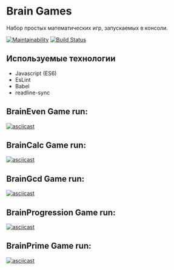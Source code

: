# Brain Games
Набор простых математических игр, запускаемых в консоли.

[![Maintainability](https://api.codeclimate.com/v1/badges/118a21033ad36f54b8f3/maintainability)](https://codeclimate.com/github/Dael777/Brain-Games/maintainability)
[![Build Status](https://travis-ci.org/Dael777/Brain-Games.svg?branch=master)](https://travis-ci.org/Dael777/Brain-Games)

<h2>Используемые технологии</h2>
<ul>
  <li>Javascript (ES6)</li>
  <li>EsLint</li>
  <li>Babel</li>
  <li>readline-sync</li>
</ul> 

<h2>BrainEven Game run:</h2>

[![asciicast](https://asciinema.org/a/I7ZI27QPywAcO8mQs961JlivS.svg)](https://asciinema.org/a/I7ZI27QPywAcO8mQs961JlivS)

<h2>BrainCalc Game run:</h2>

[![asciicast](https://asciinema.org/a/yNz1QxhI72gDz2uBoIeleWYR7.svg)](https://asciinema.org/a/yNz1QxhI72gDz2uBoIeleWYR7)

<h2>BrainGcd Game run:</h2>

[![asciicast](https://asciinema.org/a/kCFUWCCvM9TbdXOmylACeln96.svg)](https://asciinema.org/a/kCFUWCCvM9TbdXOmylACeln96)

<h2>BrainProgression Game run:</h2>

[![asciicast](https://asciinema.org/a/vJ5RzvwPWABBPR0bS8jv1btwf.svg)](https://asciinema.org/a/vJ5RzvwPWABBPR0bS8jv1btwf)

<h2>BrainPrime Game run:</h2>

[![asciicast](https://asciinema.org/a/N0NIqH5k1hB1X9ItYBVlvn6lr.svg)](https://asciinema.org/a/N0NIqH5k1hB1X9ItYBVlvn6lr)
